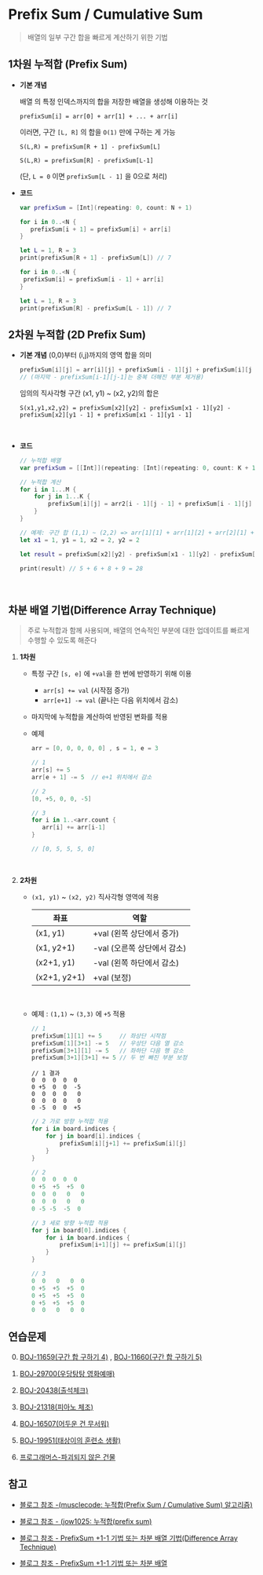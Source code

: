 # Prefix Sum / Cumulative Sum

> 배열의 일부 구간 합을 빠르게 계산하기 위한 기법

## 1차원 누적합 (Prefix Sum)

- **기본 개념**

  배열 의 특정 인덱스까지의 합을 저장한 배열을 생성해 이용하는 것

  ```
  prefixSum[i] = arr[0] + arr[1] + ... + arr[i]
  ```

  이러면, 구간 `[L, R]` 의 합을 `O(1)` 만에 구하는 게 가능

  ```
  S(L,R) = prefixSum[R + 1] - prefixSum[L]

  S(L,R) = prefixSum[R] - prefixSum[L-1]
  ```

  (단, `L = 0` 이면 `prefixSum[L - 1]` 을 0으로 처리)
  <br/>

- **코드**

  ```swift
  var prefixSum = [Int](repeating: 0, count: N + 1)

  for i in 0..<N {
     prefixSum[i + 1] = prefixSum[i] + arr[i]
  }

  let L = 1, R = 3
  print(prefixSum[R + 1] - prefixSum[L]) // 7
  ```

  ```swift
  for i in 0..<N {
   prefixSum[i] = prefixSum[i - 1] + arr[i]
  }

  let L = 1, R = 3
  print(prefixSum[R] - prefixSum[L - 1]) // 7
  ```

## 2차원 누적합 (2D Prefix Sum)

- **기본 개념**
  (0,0)부터 (i,j)까지의 영역 합을 의미

  ```swift
  prefixSum[i][j] = arr[i][j] + prefixSum[i - 1][j] + prefixSum[i][j - 1] - prefixSum[i - 1][j - 1]
  // (마지막 - prefixSum[i-1][j-1]는 중복 더해진 부분 제거용)
  ```

  임의의 직사각형 구간 (x1, y1) ~ (x2, y2)의 합은

  ```
  S(x1,y1,x2,y2) = prefixSum[x2][y2] - prefixSum[x1 - 1][y2] - prefixSum[x2][y1 - 1] + prefixSum[x1 - 1][y1 - 1]
  ```

   <br/>

- **코드**

  ```swift
  // 누적합 배열
  var prefixSum = [[Int]](repeating: [Int](repeating: 0, count: K + 1), count: M + 1)

  // 누적합 계산
  for i in 1...M {
      for j in 1...K {
          prefixSum[i][j] = arr2[i - 1][j - 1] + prefixSum[i - 1][j] + prefixSum[i][j - 1] - prefixSum[i - 1][j - 1]
      }
  }

  // 예제: 구간 합 (1,1) ~ (2,2) => arr[1][1] + arr[1][2] + arr[2][1] + arr[2][2]
  let x1 = 1, y1 = 1, x2 = 2, y2 = 2

  let result = prefixSum[x2][y2] - prefixSum[x1 - 1][y2] - prefixSum[x2][y1 - 1] + prefixSum[x1 - 1][y1 - 1]

  print(result) // 5 + 6 + 8 + 9 = 28

  ```

  <br/>

## 차분 배열 기법(Difference Array Technique)

> 주로 누적합과 함께 사용되며, 배열의 연속적인 부분에 대한 업데이트를 빠르게 수행할 수 있도록 해준다

1. **1차원**

   - 특정 구간 `[s, e]` 에 `+val`을 한 번에 반영하기 위해 이용
     - `arr[s] += val` (시작점 증가)
     - `arr[e+1] -= val` (끝나는 다음 위치에서 감소)
       <br/>
   - 마지막에 누적합을 계산하여 반영된 변화를 적용

   - 예제

     ```swift
     arr = [0, 0, 0, 0, 0] , s = 1, e = 3
     ```

     ```swift
     // 1
     arr[s] += 5
     arr[e + 1] -= 5  // e+1 위치에서 감소
     ```

     ```swift
     // 2
     [0, +5, 0, 0, -5]
     ```

     ```swift
     // 3
     for i in 1..<arr.count {
        arr[i] += arr[i-1]
     }

     // [0, 5, 5, 5, 0]
     ```

     <br/>

2. **2차원**

   - `(x1, y1)` ~ `(x2, y2)` 직사각형 영역에 적용

     | 좌표         | 역할                        |
     | ------------ | --------------------------- |
     | (x1, y1)     | +val (왼쪽 상단에서 증가)   |
     | (x1, y2+1)   | -val (오른쪽 상단에서 감소) |
     | (x2+1, y1)   | -val (왼쪽 하단에서 감소)   |
     | (x2+1, y2+1) | +val (보정)                 |

      <br/>

   - 예제 : `(1,1)` ~ `(3,3)` 에 `+5` 적용

     ```swift
     // 1
     prefixSum[1][1] += 5     // 좌상단 시작점
     prefixSum[1][3+1] -= 5   // 우상단 다음 열 감소
     prefixSum[3+1][1] -= 5   // 좌하단 다음 행 감소
     prefixSum[3+1][3+1] += 5 // 두 번 빠진 부분 보정
     ```

     ```
     // 1 결과
     0  0  0  0  0
     0 +5  0  0  -5
     0  0  0  0   0
     0  0  0  0   0
     0 -5  0  0  +5
     ```

     ```swift
     // 2 가로 방향 누적합 적용
     for i in board.indices {
         for j in board[i].indices {
             prefixSum[i][j+1] += prefixSum[i][j]
         }
     }
     ```

     ```swift
     // 2
     0  0  0  0  0
     0 +5  +5  +5  0
     0  0  0   0   0
     0  0  0   0   0
     0 -5 -5  -5  0
     ```

     ```swift
     // 3 세로 방향 누적합 적용
     for j in board[0].indices {
         for i in board.indices {
             prefixSum[i+1][j] += prefixSum[i][j]
         }
     }
     ```

     ```swift
     // 3
     0  0   0   0  0
     0 +5  +5  +5  0
     0 +5  +5  +5  0
     0 +5  +5  +5  0
     0  0   0   0  0
     ```

## 연습문제

0. [BOJ-11659(구간 합 구하기 4)](https://www.acmicpc.net/problem/11659) , [BOJ-11660(구간 합 구하기 5)](https://www.acmicpc.net/problem/11660)

1. [BOJ-29700(우당탕탕 영화예매)](https://www.acmicpc.net/problem/29700)

2. [BOJ-20438(출석체크)](https://www.acmicpc.net/problem/20438)

3. [BOJ-21318(피아노 체조)](https://www.acmicpc.net/problem/21318)

4. [BOJ-16507(어두운 건 무서워)](https://www.acmicpc.net/problem/16507)

5. [BOJ-19951(태상이의 훈련소 생활)](https://www.acmicpc.net/problem/19951)

6. [프로그래머스-파괴되지 않은 건물](https://school.programmers.co.kr/learn/courses/30/lessons/92344)

## 참고

- [블로그 참조 -(musclecode: 누적합(Prefix Sum / Cumulative Sum) 알고리즘)](https://ji-musclecode.tistory.com/38)

- [블로그 참조 - (jow1025: 누적합(prefix sum)](https://jow1025.tistory.com/47)

- [블로그 참조 - PrefixSum +1-1 기법 또는 차분 배열 기법(Difference Array Technique)](https://jypark1111.tistory.com/201)

- [블로그 참조 - PrefixSum +1-1 기법 또는 차분 배열](https://velog.io/@hyunsoo730/PrefixSum-1-1-%EA%B8%B0%EB%B2%95-%EB%98%90%EB%8A%94-%EC%B0%A8%EB%B6%84-%EB%B0%B0%EC%97%B4)
